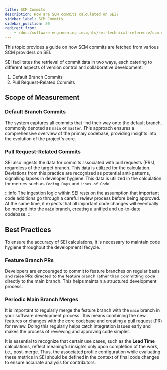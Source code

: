 ```yaml
---
title: SCM Commits
description: How are SCM commits calculated on SEI?
sidebar_label: SCM Commits
sidebar_position: 30
redirect_from:
    - /docs/software-engineering-insights/sei-technical-reference/scm-calculation/scm-metrics-calculation/scm-commits
---
```


This topic provides a guide on how SCM commits are fetched from various SCM providers on SEI.

SEI facilitates the retrieval of commit data in two ways, each catering to different aspects of version control and collaborative development.

1. Default Branch Commits
2. Pull Request-Related Commits

## Scope of Measurement

### Default Branch Commits

The system captures all commits that find their way onto the default branch, commonly denoted as `main` or `master`. This approach ensures a comprehensive overview of the primary codebase, providing insights into the evolution of the project's core.

### Pull Request-Related Commits

SEI also ingests the data for commits associated with pull requests (PRs), regardless of the target branch. This data is utilized for the calculation. Deviations from this practice are recognized as potential anti-patterns, signalling lapses in developer hygiene. This data is utilized in the calculation for metrics such as `Coding Days` and `Lines of Code`.

:::info 
The ingestion logic within SEI rests on the assumption that important code additions go through a careful review process before being approved. At the same time, it expects that all important code changes will eventually be merged into the `main` branch, creating a unified and up-to-date codebase.
:::

## Best Practices

To ensure the accuracy of SEI calculations, it is necessary to maintain code hygiene throughout the development lifecycle.

### Feature Branch PRs

Developers are encouraged to commit to feature branches on regular basis and raise PRs directed to the feature branch rather than committing code directly to the main branch. This helps maintain a structured development process.

### Periodic Main Branch Merges

It is important to regularly merge the feature branch with the `main` branch in your software development process. This means combining the new features or changes with the core codebase and creating a pull request (PR) for review. Doing this regularly helps catch integration issues early and makes the process of reviewing and approving code simpler.

It is essential to recognize that certain use cases, such as the **Lead Time** calculations, reflect meaningful insights only upon completion of the work, i.e., post-merge. Thus, the associated profile configuration while evaluating these metrics in SEI should be defined in the context of final code changes to ensure accurate analysis for contributors.
